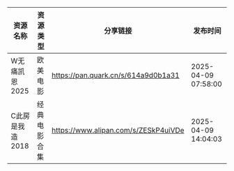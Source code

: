 | 资源名称       | 资源类型   | 分享链接                                 | 发布时间                |
| ---------- | ------ | ------------------------------------ | ------------------- |
| W无痛凯恩2025  | 欧美电影   | https://pan.quark.cn/s/614a9d0b1a31  | 2025-04-09 07:58:00 |
| C此房是我造2018 | 经典电影合集 | https://www.alipan.com/s/ZESkP4uiVDe | 2025-04-09 14:04:03 |
